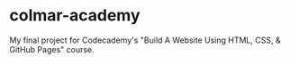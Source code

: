 # colmar-academy
My final project for Codecademy's "Build A Website Using HTML, CSS, &amp; GitHub Pages" course.
